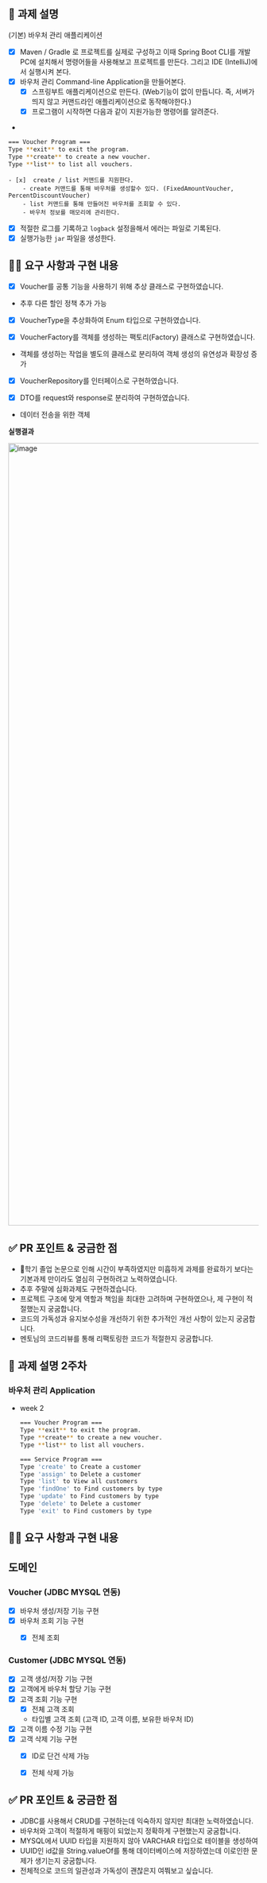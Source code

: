 ## 📌 과제 설명
(기본) 바우처 관리 애플리케이션


- [x]  Maven / Gradle 로 프로젝트를 실제로 구성하고 이때 Spring Boot CLI를 개발PC에 설치해서 명령어들을 사용해보고 프로젝트를 만든다. 그리고 IDE (IntelliJ)에서 실행시켜 본다.
- [x]  바우처 관리 Command-line Application을 만들어본다.
    - [x]  스프링부트 애플리케이션으로 만든다. (Web기능이 없이 만듭니다. 즉, 서버가 띄지 않고 커맨드라인 애플리케이션으로 동작해야한다.)
    - [x]  프로그램이 시작하면 다음과 같이 지원가능한 명령어를 알려준다.

-

  ```bash
  === Voucher Program ===
  Type **exit** to exit the program.
  Type **create** to create a new voucher.
  Type **list** to list all vouchers.
  ```

    - [x]  create / list 커맨드를 지원한다.
        - create 커맨드를 통해 바우처를 생성할수 있다. (FixedAmountVoucher, PercentDiscountVoucher)
        - list 커맨드를 통해 만들어진 바우처를 조회할 수 있다.
        - 바우처 정보를 매모리에 관리한다.
- [x]  적절한 로그를 기록하고 `logback` 설정을해서 에러는 파일로 기록된다.
- [x]  실행가능한 `jar` 파일을 생성한다.

## 👩‍💻 요구 사항과 구현 내용

- [x] Voucher를 공통 기능을 사용하기 위해 추상 클래스로 구현하였습니다.
- 추후 다른 할인 정책 추가 가능

- [x] VoucherType을 추상화하여 Enum 타입으로 구현하였습니다.

- [x] VoucherFactory를 객체를 생성하는 팩토리(Factory) 클래스로 구현하였습니다.
-  객체를 생성하는 작업을 별도의 클래스로 분리하여 객체 생성의 유연성과 확장성 증가

- [x] VoucherRepository를 인터페이스로 구현하였습니다.

- [x] DTO를 request와 response로 분리하여 구현하였습니다.
- 데이터 전송을 위한 객체


**실행결과**


<img width="1575" alt="image" src="https://github.com/seongHyun-Min/springboot-basic/assets/112048126/b43ea840-fe41-44ea-8eeb-06e36177a3a5">


## ✅ PR 포인트 & 궁금한 점
- 학기 졸업 논문으로 인해 시간이 부족하였지만 미흡하게 과제를 완료하기 보다는 기본과제 만이라도 열심히 구현하려고 노력하였습니다.
- 추후 주말에 심화과제도 구현하겠습니다.
- 프로젝트 구조에 맞게 역할과 책임을 최대한 고려하며 구현하였으나, 제 구현이 적절했는지 궁굼합니다.
- 코드의 가독성과 유지보수성을 개선하기 위한 추가적인 개선 사항이 있는지 궁굼합니다.
- 멘토님의 코드리뷰를 통해 리팩토링한 코드가 적절한지 궁굼합니다.


## 📌 과제 설명 2주차
###  바우처 관리 Application
- week 2

  ```bash
  === Voucher Program ===
  Type **exit** to exit the program.
  Type **create** to create a new voucher.
  Type **list** to list all vouchers.

  === Service Program ===
  Type 'create' to Create a customer
  Type 'assign' to Delete a customer
  Type 'list' to View all customers
  Type 'findOne' to Find customers by type
  Type 'update' to Find customers by type
  Type 'delete' to Delete a customer
  Type 'exit' to Find customers by type

## 👩‍💻 요구 사항과 구현 내용
## 도메인
### Voucher (JDBC MYSQL 연동)

- [x] 바우처 생성/저장 기능 구현
- [x]  바우처 조회 기능 구현
     - [x] 전체 조회
   


### Customer (JDBC MYSQL 연동)

- [x]  고객 생성/저장 기능 구현
- [x]  고객에게 바우처 할당 기능 구현
- [x]  고객 조회 기능 구현
     - [x]  전체 고객 조회
     - 타입별 고객 조회 (고객 ID, 고객 이름, 보유한 바우처 ID)
- [x]  고객 이름 수정 기능 구현
- [x] 고객 삭제 기능 구현
     - [x] ID로 단건 삭제 가능
     - [x] 전체 삭제 가능
  


## ✅ PR 포인트 & 궁금한 점
- JDBC를 사용해서 CRUD를 구현하는데 익숙하지 않지만 최대한 노력하였습니다.
- 바우처와 고객이 적절하게 매핑이 되었는지 정확하게 구현했는지 궁굼합니다.
- MYSQL에서 UUID 타입을 지원하지 않아 VARCHAR 타입으로 테이블을 생성하여
- UUID인 id값을 String.valueOf를 통해 데이터베이스에 저장하였는데 이로인한 문제가 생기는지 궁굼합니다.
- 전체적으로 코드의 일관성과 가독성이 괜찮은지 여쭤보고 싶습니다.


